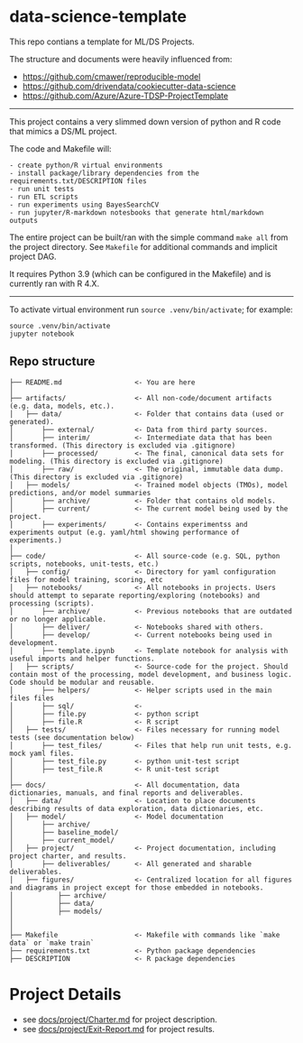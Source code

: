 # data-science-template

This repo contians a template for ML/DS Projects.

The structure and documents were heavily influenced from:

- https://github.com/cmawer/reproducible-model
- https://github.com/drivendata/cookiecutter-data-science
- https://github.com/Azure/Azure-TDSP-ProjectTemplate

---

This project contains a very slimmed down version of python and R code that mimics a DS/ML project.

The code and Makefile will:

    - create python/R virtual environments
    - install package/library dependencies from the requirements.txt/DESCRIPTION files
    - run unit tests
    - run ETL scripts
    - run experiments using BayesSearchCV
    - run jupyter/R-markdown notesbooks that generate html/markdown outputs

The entire project can be built/ran with the simple command `make all` from the project directory. See `Makefile` for additional commands and implicit project DAG.

It requires Python 3.9 (which can be configured in the Makefile) and is currently ran with R 4.X.

---

To activate virtual environment run `source .venv/bin/activate`; for example:

```commandline
source .venv/bin/activate
jupyter notebook
```

## Repo structure 

```
├── README.md                  <- You are here
│
├── artifacts/                 <- All non-code/document artifacts (e.g. data, models, etc.).
│   ├── data/                  <- Folder that contains data (used or generated).
│       ├── external/          <- Data from third party sources.
│       ├── interim/           <- Intermediate data that has been transformed. (This directory is excluded via .gitignore)
│       ├── processed/         <- The final, canonical data sets for modeling. (This directory is excluded via .gitignore)
│       ├── raw/               <- The original, immutable data dump. (This directory is excluded via .gitignore)
│   ├── models/                <- Trained model objects (TMOs), model predictions, and/or model summaries
│       ├── archive/           <- Folder that contains old models.
│       ├── current/           <- The current model being used by the project.
│       ├── experiments/       <- Contains experimentss and experiments output (e.g. yaml/html showing performance of experiments.)
│
├── code/                      <- All source-code (e.g. SQL, python scripts, notebooks, unit-tests, etc.)
│   ├── config/                <- Directory for yaml configuration files for model training, scoring, etc
│   ├── notebooks/             <- All notebooks in projects. Users should attempt to separate reporting/exploring (notebooks) and processing (scripts).
│       ├── archive/           <- Previous notebooks that are outdated or no longer applicable.
│       ├── deliver/           <- Notebooks shared with others. 
│       ├── develop/           <- Current notebooks being used in development.
│       ├── template.ipynb     <- Template notebook for analysis with useful imports and helper functions. 
│   ├── scripts/               <- Source-code for the project. Should contain most of the processing, model development, and business logic. Code should be modular and reusable.
│       ├── helpers/           <- Helper scripts used in the main files files 
│       ├── sql/               <- 
│       ├── file.py            <- python script
│       ├── file.R             <- R script
│   ├── tests/                 <- Files necessary for running model tests (see documentation below) 
│       ├── test_files/        <- Files that help run unit tests, e.g. mock yaml files.
│       ├── test_file.py       <- python unit-test script
│       ├── test_file.R        <- R unit-test script
│
├── docs/                      <- All documentation, data dictionaries, manuals, and final reports and deliverables.
│   ├── data/                  <- Location to place documents describing results of data exploration, data dictionaries, etc.
│   ├── model/                 <- Model documentation 
│       ├── archive/
│       ├── baseline_model/
│       ├── current_model/
│   ├── project/               <- Project documentation, including project charter, and results.
│       ├── deliverables/      <- All generated and sharable deliverables.
│   ├── figures/               <- Centralized location for all figures and diagrams in project except for those embedded in notebooks.
│           ├── archive/
│           ├── data/
│           ├── models/
│
│
├── Makefile                   <- Makefile with commands like `make data` or `make train`
├── requirements.txt           <- Python package dependencies
├── DESCRIPTION                <- R package dependencies

```

# Project Details

- see [docs/project/Charter.md](./docs/project/Charter.md) for project description.
- see [docs/project/Exit-Report.md](./docs/project/Exit-Report.md) for project results.
